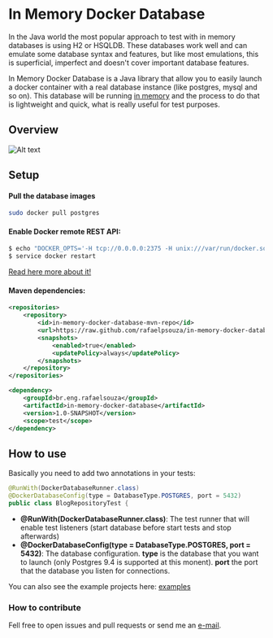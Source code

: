 # In Memory Docker Database


In the Java world the most popular approach to test with in memory databases is using H2 or HSQLDB. These databases work well and can emulate some database syntax and features, but like most emulations, this is superficial, imperfect and doesn't cover important database features.

In Memory Docker Database is a Java library that allow you to easily launch a docker container with a real database instance (like postgres, mysql and so on). This database will be running [in memory][1] and the process to do that is lightweight and quick, what is really useful for test purposes.


## Overview

![Alt text](https://cacoo.com/diagrams/KJIYGq2xh7iCL33h-D6350.png)


## Setup

#### Pull the database images
```sh
sudo docker pull postgres
```


#### Enable Docker remote REST API:
```sh
$ echo "DOCKER_OPTS='-H tcp://0.0.0.0:2375 -H unix:///var/run/docker.sock'" > /etc/default/docker
$ service docker restart
```
[Read here more about it!][2]


#### Maven dependencies:

```xml
<repositories>
	<repository>
    	<id>in-memory-docker-database-mvn-repo</id>
        <url>https://raw.github.com/rafaelpsouza/in-memory-docker-database/mvn-repo/</url>
        <snapshots>
        	<enabled>true</enabled>
          	<updatePolicy>always</updatePolicy>
        </snapshots>
    </repository>
</repositories>
```


```xml
<dependency>
    <groupId>br.eng.rafaelsouza</groupId>
    <artifactId>in-memory-docker-database</artifactId>
    <version>1.0-SNAPSHOT</version>
	<scope>test</scope>
</dependency>
```


## How to use

Basically you need to add two annotations in your tests:

```java
@RunWith(DockerDatabaseRunner.class)
@DockerDatabaseConfig(type = DatabaseType.POSTGRES, port = 5432)
public class BlogRepositoryTest {
```

* **@RunWith(DockerDatabaseRunner.class)**: The test runner that will enable test listeners (start database before start tests and stop afterwards)
* **@DockerDatabaseConfig(type = DatabaseType.POSTGRES, port = 5432)**: The database configuration. **type** is the database that you want to launch (only Postgres 9.4 is supported at this monent). **port** the port that the database you listen for connections.

You can also see the example projects here:
[examples][3]




### How to contribute

Fell free to open issues and pull requests or send me an [e-mail](3). 



[1]: http://www.martinfowler.com/bliki/InMemoryTestDatabase.html
[2]: http://infoslack.com/devops/exploring-docker-remote-api/
[3]: https://github.com/rafaelpsouza/in-memory-docker-database/tree/master/examples/
[4]: rafael.bnc@gmail.com

